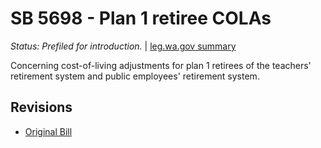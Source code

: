 # SB 5698 - Plan 1 retiree COLAs
*Status: Prefiled for introduction.* | [leg.wa.gov summary](https://app.leg.wa.gov/billsummary?BillNumber=5698&Year=2021)

Concerning cost-of-living adjustments for plan 1 retirees of the teachers' retirement system and public employees' retirement system.

## Revisions
* [Original Bill](1/)